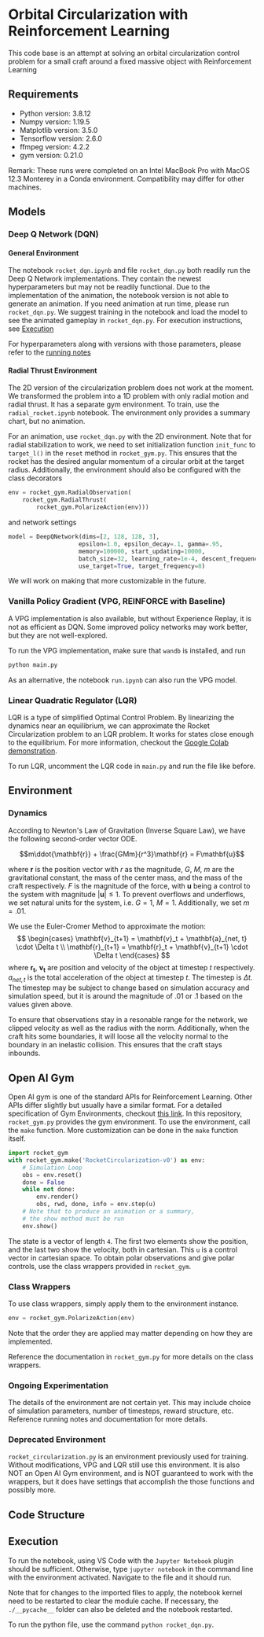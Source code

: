 # Orbital Circularization with Reinforcement Learning

This code base is an attempt at solving an orbital circularization control
problem for a small craft around a fixed massive object with Reinforcement
Learning

## Requirements

- Python version: 3.8.12
- Numpy version: 1.19.5
- Matplotlib version: 3.5.0
- Tensorflow version: 2.6.0
- ffmpeg version: 4.2.2
- gym version: 0.21.0

Remark: These runs were completed on an Intel MacBook Pro with MacOS 12.3 
Monterey in a Conda environment. Compatibility may differ for other 
machines. 

## Models

### Deep Q Network (DQN)

#### General Environment

The notebook `rocket_dqn.ipynb` and file `rocket_dqn.py` both readily run 
the Deep Q Network implementations. They contain the newest hyperparameters
but may not be readily functional. Due to the implementation of the 
animation, the notebook version is not able to generate an animation. If 
you need animation at run time, please run `rocket_dqn.py`. We suggest 
training in the notebook and load the model to see the animated gameplay in 
`rocket_dqn.py`. For execution instructions, see [Execution](#Execution)

For hyperparameters along with versions with those parameters,
please refer to the 
[running notes](https://docs.google.com/document/d/1E03SGqcWgLNUoU_IawYxPLhMxpBwwk5Vu3pEcD3UJ4E/edit?usp=sharing)

#### Radial Thrust Environment

The 2D version of the circularization problem does not work at the moment. 
We transformed the problem into a 1D problem with only radial motion
and radial thrust. It has a separate gym environment. To train, use the
`radial_rocket.ipynb` notebook. The environment only provides a summary
chart, but no animation.

For an animation, use `rocket_dqn.py` with the 
2D environment. Note that for radial stabilization to work, we need
to set initialization function `init_func` to `target_l()` in the `reset` 
method in `rocket_gym.py`. This ensures that the rocket has the desired
angular momentum of a circular orbit at the target radius.
Additionally, the environment should also be configured with the class
decorators
```python
env = rocket_gym.RadialObservation(
    rocket_gym.RadialThrust(
        rocket_gym.PolarizeAction(env)))
```
and network settings
```python
model = DeepQNetwork(dims=[2, 128, 128, 3],
                    epsilon=1.0, epsilon_decay=.1, gamma=.95,
                    memory=100000, start_updating=10000,
                    batch_size=32, learning_rate=1e-4, descent_frequency=16, update_frequency=1,
                    use_target=True, target_frequency=8)
```

We will work on making that more customizable in the future. 

### Vanilla Policy Gradient (VPG, REINFORCE with Baseline)

A VPG implementation is also available, but without Experience Replay, it is
not as efficient as DQN. Some improved policy networks may work better, 
but they are not well-explored.

To run the VPG implementation, make sure that `wandb` is installed, and run

```bash
python main.py
```

As an alternative, the notebook `run.ipynb` can also run the VPG model.

### Linear Quadratic Regulator (LQR)

LQR is a type of simplified Optimal Control Problem. By linearizing the
dynamics near an equilibrium, we can approximate the Rocket Circularization
problem to an LQR problem. It works for states close enough to the equilibrium. For more information, checkout the [Google Colab demonstration](https://colab.research.google.com/drive/1gU3B9EPqj-WBo_FEwV74bbFS9yBnYnCg?usp=sharing).

To run LQR, uncomment the LQR code in `main.py` and run the file like before.

## Environment

### Dynamics

According to Newton's Law of Gravitation (Inverse Square Law),
we have the following second-order vector ODE. 

$$m\ddot{\mathbf{r}} + \frac{GMm}{r^3}\mathbf{r} = F\mathbf{u}$$

where $\mathbf{r}$ is the position vector with $r$ as the magnitude,
$G$, $M$, $m$ are the gravitational constant, the mass of the center
mass, and the mass of the craft respectively. $F$ is the magnitude 
of the force, with $\mathbf{u}$ being a control to the system with
magnitude $|\mathbf{u}|\leq 1$. To prevent overflows and underflows, 
we set natural units for the system, i.e. $G=1$, $M=1$. Additionally,
we set $m=.01$.

We use the Euler-Cromer Method to approximate the motion:
$$
\begin{cases}
\mathbf{v}_{t+1} = \mathbf{v}_t + \mathbf{a}_{net, t} \cdot \Delta t \\
\mathbf{r}_{t+1} = \mathbf{r}_t + \mathbf{v}_{t+1} \cdot \Delta t
\end{cases}
$$
where $\mathbf{r_t}$, $\mathbf{v_t}$ are position and velocity of the 
object at timestep $t$ respectively. $a_{net, t}$ is the total acceleration 
of the object at timestep $t$. The timestep is $\Delta t$. The timestep
may be subject to change based on simulation accuracy and simulation
speed, but it is around the magnitude of $.01$ or $.1$ based on the values
given above.

To ensure that observations stay in a resonable range for the network, we
clipped velocity as well as the radius with the norm. Additionally, when the 
craft hits some boundaries, it will loose all the velocity normal
to the boundary in an inelastic collision. This ensures that the craft stays
inbounds.

## Open AI Gym

Open AI gym is one of the standard APIs for Reinforcement Learning. 
Other APIs differ slightly but usually have a similar format.
For a detailed specification of Gym Environments, checkout [this link](https://www.gymlibrary.ml/content/api/). In this repository, `rocket_gym.py`
provides the gym environment. To use the environment, call the `make` 
function. More customization can be done in the `make` function itself.
```python
import rocket_gym
with rocket_gym.make('RocketCircularization-v0') as env:
    # Simulation Loop
    obs = env.reset()
    done = False
    while not done:
        env.render()
        obs, rwd, done, info = env.step(u)
    # Note that to produce an animation or a summary,
    # the show method must be run
    env.show()
```

The state is a vector of length `4`. The first two elements show the 
position, and the last two show the velocity, both in cartesian.
This `u` is a control vector in cartesian space. To obtain polar observations
and give polar controls, use the class wrappers provided in `rocket_gym`.

### Class Wrappers

To use class wrappers, simply apply them to the environment instance.
```python
env = rocket_gym.PolarizeAction(env)
```
Note that the order they are applied may matter depending on how they are 
implemented.

Reference the documentation in `rocket_gym.py` for more details on the class 
wrappers.

### Ongoing Experimentation

The details of the environment are not certain yet. This may include choice 
of simulation parameters, number of timesteps, reward structure, etc.
Reference running notes and documentation for more details.

### Deprecated Environment

`rocket_circularization.py` is an environment previously used for training. 
Without modifications, VPG and LQR still use this environment. It is also 
NOT an Open AI Gym environment, and is NOT guaranteed to work with the 
wrappers, but it does have settings that accomplish the those functions 
and possibly more.

## Code Structure

## Execution

To run the notebook, using VS Code with the `Jupyter Notebook` 
plugin should be sufficient. Otherwise, type `jupyter notebook` in the 
command line with the environment activated. Navigate to the file and it should run. 

Note that for changes to the imported files to apply, the notebook kernel
 need to be restarted to clear the module cache. If necessary, the `./__pycache__` folder can also be deleted and the notebook restarted.

To run the python file, use the command `python rocket_dqn.py`.